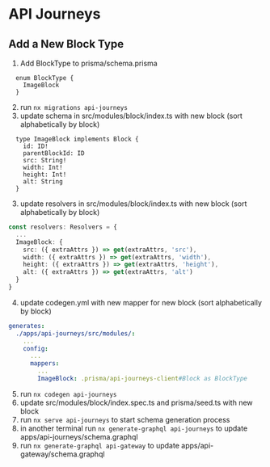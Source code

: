# API Journeys

## Add a New Block Type

1. Add BlockType to prisma/schema.prisma

```
  enum BlockType {
    ImageBlock
  }
```

2. run `nx migrations api-journeys`
3. update schema in src/modules/block/index.ts with new block (sort alphabetically by block)

```
  type ImageBlock implements Block {
    id: ID!
    parentBlockId: ID
    src: String!
    width: Int!
    height: Int!
    alt: String
  }
```

3. update resolvers in src/modules/block/index.ts with new block (sort alphabetically by block)

```ts
const resolvers: Resolvers = {
  ...
  ImageBlock: {
    src: ({ extraAttrs }) => get(extraAttrs, 'src'),
    width: ({ extraAttrs }) => get(extraAttrs, 'width'),
    height: ({ extraAttrs }) => get(extraAttrs, 'height'),
    alt: ({ extraAttrs }) => get(extraAttrs, 'alt')
  }
}
```

4. update codegen.yml with new mapper for new block (sort alphabetically by block)

```yaml
generates:
  ./apps/api-journeys/src/modules/:
    ...
    config:
      ...
      mappers:
        ...
        ImageBlock: .prisma/api-journeys-client#Block as BlockType
```

5. run `nx codegen api-journeys`
6. update src/modules/block/index.spec.ts and prisma/seed.ts with new block
7. run `nx serve api-journeys` to start schema generation process
8. in another terminal run `nx generate-graphql api-journeys` to update apps/api-journeys/schema.graphql
9. run `nx generate-graphql api-gateway` to update apps/api-gateway/schema.graphql
